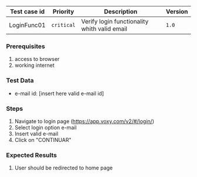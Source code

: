 Test case id | Priority | Description | Version
---|---|---|---
LoginFunc01 | `critical` | Verify login functionality whith valid email | `1.0`

### Prerequisites
1. access to browser
2. working internet

### Test Data
* e-mail id: [insert here valid e-mail id]

### Steps
1. Navigate to login page (https://app.voxy.com/v2/#/login/)
2. Select login option e-mail
3. Insert valid e-mail
4. Click on "CONTINUAR"

### Expected Results
1. User should be redirected to home page
